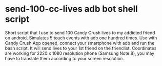 # send-100-cc-lives adb bot shell script
Short script that I use to send 100 Candy Crush lives to my addicted friend on android. Simulates 5 touch events with adb one hundred times. Use with Candy Crush App opened, connect your smartphone with adb and run the bash script. It will send lives to your 1st friend on the friendlist. Coordinates are working for 2220 x 1080 resolution phone (Samsung Note 8), you may have to translate them according to your screen resolution.
